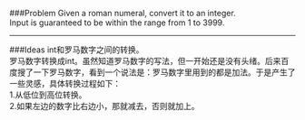 ###Problem
Given a roman numeral, convert it to an integer.  
Input is guaranteed to be within the range from 1 to 3999.

---

###Ideas
int和罗马数字之间的转换。  
罗马数字转换成int。虽然知道罗马数字的写法，但一开始还是没有头绪。后来百度搜了一下罗马数字，看到一个说法是：罗马数字里用到的都是加法。于是产生了一些灵感，具体转换过程如下：  
1.从低位到高位转换。  
2.如果左边的数字比右边小，那就减去，否则就加上。  

